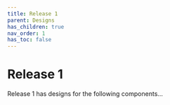 ```yaml
---
title: Release 1
parent: Designs
has_children: true
nav_order: 1
has_toc: false
---
```


# Release 1

Release 1 has designs for the following components... 